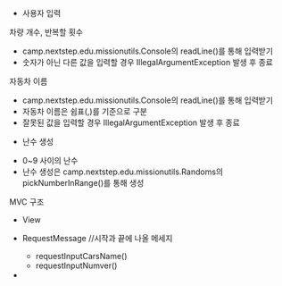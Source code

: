 * 사용자 입력

차량 개수, 반복할 횟수
- camp.nextstep.edu.missionutils.Console의 readLine()를 통해 입력받기
- 숫자가 아닌 다른 값을 입력할 경우 IllegalArgumentException 발생 후 종료

자동차 이름
- camp.nextstep.edu.missionutils.Console의 readLine()를 통해 입력받기
- 자동차 이름은 쉼표(,)를 기준으로 구분
- 잘못된 값을 입력할 경우 IllegalArgumentException 발생 후 종료


* 난수 생성

- 0~9 사이의 난수
- 난수 생성은 camp.nextstep.edu.missionutils.Randoms의 pickNumberInRange()를 통해 생성




MVC 구조

* View

- RequestMessage //시작과 끝에 나올 메세지
  - requestInputCarsName()
  - requestInputNumver()

- 